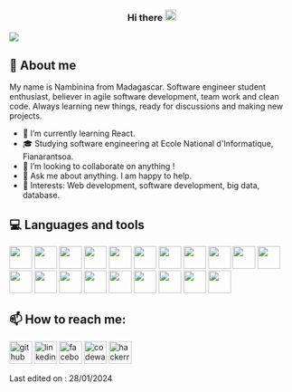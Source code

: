 <h3 align = "center"> Hi there <img src="https://github.com/vimalverma558/vimalverma558/blob/v2/img/Hi.gif" width="20px"></h3>

<a href="https://github.com/404"><img src="https://user-images.githubusercontent.com/73097560/115834477-dbab4500-a447-11eb-908a-139a6edaec5c.gif"></a>



 ## :man: About me
 
My name is Nambinina from Madagascar. Software engineer student enthusiast, believer in agile software development, team work and clean code. Always learning new things, ready for discussions and making new projects.
 
- 🔭 I’m currently learning React. 
- 🎓 Studying software engineering at Ecole National d'Informatique, Fianarantsoa.
- 🌱 I’m looking to collaborate on anything ! 
- 💬 Ask me about anything. I am happy to help. 
- :pushpin: Interests: Web development, software development, big data, database.

 ## :computer: Languages and tools
<img height="40" width="40" src="https://cdn.simpleicons.org/html5/#E34F26" /> <img height="40" width="40" src="https://cdn.simpleicons.org/css3/#1572B6" /> <img height="40" width="40" src="https://cdn.simpleicons.org/javascript/#F7DF1E" /> <img height="40" width="40" src="https://cdn.simpleicons.org/react/#61DAFB" /> <img height="40" width="40" src="https://cdn.simpleicons.org/nodedotjs/#339933" /> <img height="40" width="40" src="https://cdn.simpleicons.org/python/#3776AB" /> <img height="40" width="40" src="https://cdn.simpleicons.org/django/#092E20" /> <img height="40" width="40" src="https://img.icons8.com/color/48/000000/java-coffee-cup-logo.png" /> <img height="40" width="40" src="https://cdn.simpleicons.org/mysql/#4479A1" /> <img height="40" width="40" src="https://cdn.simpleicons.org/oracle/#F80000" />  <img height="40" width="40" src="https://cdn.simpleicons.org/apache/#D22128" /> <img height="40" width="40" src="https://cdn.simpleicons.org/apachetomcat/#F8DC75" /> <img height="40" width="40" src="https://cdn.simpleicons.org/gnubash/#4EAA25" /> <img height="40" width="40" src="https://cdn.simpleicons.org/openssl/#721412" /> <img height="40" width="40" src="https://cdn.simpleicons.org/visualstudio/#5C2D91" /> <img height="40" width="40" src="https://cdn.simpleicons.org/pycharm/#000000" /> <img height="40" width="40" src="https://cdn.simpleicons.org/apachenetbeanside/#1B6AC6" /> <img height="40" width="40" src="https://cdn.simpleicons.org/vmware/#607078" /> <img height="40" width="40" src="https://cdn.simpleicons.org/virtualbox/#183A61" /> <img height="40" width="40" src="https://cdn.simpleicons.org/canva/#00C4CC" />


## 📫 How to reach me:

[<img src="https://cdn.simpleicons.org/github/#181717" alt='github' height='40'>](https://github.com/Nambinina-H)  [<img src="https://cdn.simpleicons.org/linkedin/#0A66C2" alt='linkedin' height='40'>](https://www.linkedin.com/in/nambinina-hasina-rasoanaivo-b6b280217/)  [<img src="https://cdn.simpleicons.org/facebook/#1877F2" alt='facebook' height='40'>](https://www.facebook.com/100083606024621)  [<img src="https://cdn.simpleicons.org/codewars/#B1361E" alt='codewars' height='40'>](https://www.codewars.com/users/Nambinina-H)  [<img src="https://cdn.simpleicons.org/hackerrank/#00EA64" alt='hackerrank' height='40'>](https://www.hackerrank.com/Nambinina)

Last edited on : 28/01/2024
